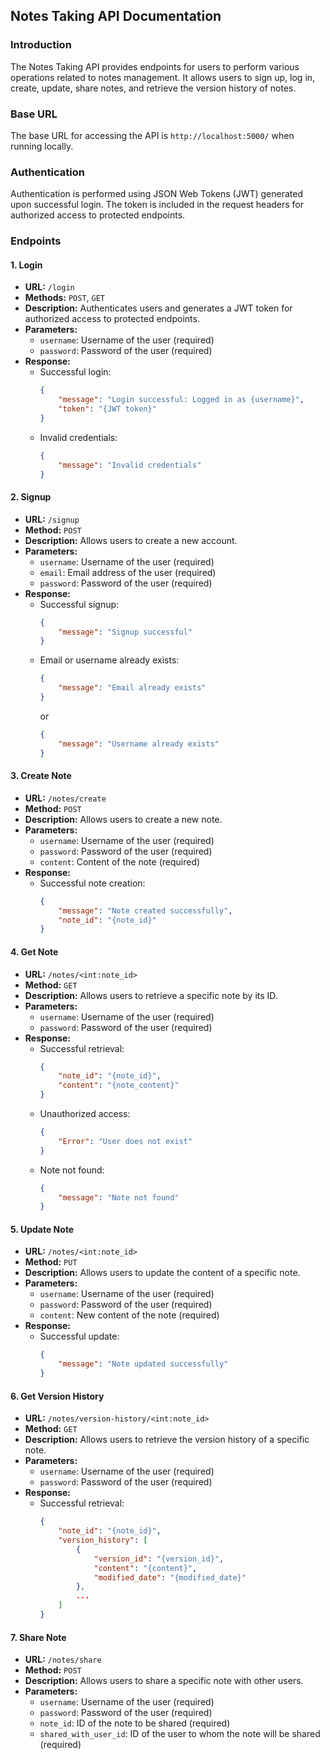 

## Notes Taking API Documentation

### Introduction

The Notes Taking API provides endpoints for users to perform various operations related to notes management. It allows users to sign up, log in, create, update, share notes, and retrieve the version history of notes.

### Base URL

The base URL for accessing the API is `http://localhost:5000/` when running locally.

### Authentication

Authentication is performed using JSON Web Tokens (JWT) generated upon successful login. The token is included in the request headers for authorized access to protected endpoints.

### Endpoints

#### 1. Login

- **URL:** `/login`
- **Methods:** `POST`, `GET`
- **Description:** Authenticates users and generates a JWT token for authorized access to protected endpoints.
- **Parameters:**
  - `username`: Username of the user (required)
  - `password`: Password of the user (required)
- **Response:**
  - Successful login:
    ```json
    {
        "message": "Login successful: Logged in as {username}",
        "token": "{JWT token}"
    }
    ```
  - Invalid credentials:
    ```json
    {
        "message": "Invalid credentials"
    }
    ```

#### 2. Signup

- **URL:** `/signup`
- **Method:** `POST`
- **Description:** Allows users to create a new account.
- **Parameters:**
  - `username`: Username of the user (required)
  - `email`: Email address of the user (required)
  - `password`: Password of the user (required)
- **Response:**
  - Successful signup:
    ```json
    {
        "message": "Signup successful"
    }
    ```
  - Email or username already exists:
    ```json
    {
        "message": "Email already exists"
    }
    ```
    or
    ```json
    {
        "message": "Username already exists"
    }
    ```

#### 3. Create Note

- **URL:** `/notes/create`
- **Method:** `POST`
- **Description:** Allows users to create a new note.
- **Parameters:**
  - `username`: Username of the user (required)
  - `password`: Password of the user (required)
  - `content`: Content of the note (required)
- **Response:**
  - Successful note creation:
    ```json
    {
        "message": "Note created successfully",
        "note_id": "{note_id}"
    }
    ```

#### 4. Get Note

- **URL:** `/notes/<int:note_id>`
- **Method:** `GET`
- **Description:** Allows users to retrieve a specific note by its ID.
- **Parameters:**
  - `username`: Username of the user (required)
  - `password`: Password of the user (required)
- **Response:**
  - Successful retrieval:
    ```json
    {
        "note_id": "{note_id}",
        "content": "{note_content}"
    }
    ```
  - Unauthorized access:
    ```json
    {
        "Error": "User does not exist"
    }
    ```
  - Note not found:
    ```json
    {
        "message": "Note not found"
    }
    ```

#### 5. Update Note

- **URL:** `/notes/<int:note_id>`
- **Method:** `PUT`
- **Description:** Allows users to update the content of a specific note.
- **Parameters:**
  - `username`: Username of the user (required)
  - `password`: Password of the user (required)
  - `content`: New content of the note (required)
- **Response:**
  - Successful update:
    ```json
    {
        "message": "Note updated successfully"
    }
    ```

#### 6. Get Version History

- **URL:** `/notes/version-history/<int:note_id>`
- **Method:** `GET`
- **Description:** Allows users to retrieve the version history of a specific note.
- **Parameters:**
  - `username`: Username of the user (required)
  - `password`: Password of the user (required)
- **Response:**
  - Successful retrieval:
    ```json
    {
        "note_id": "{note_id}",
        "version_history": [
            {
                "version_id": "{version_id}",
                "content": "{content}",
                "modified_date": "{modified_date}"
            },
            ...
        ]
    }
    ```

#### 7. Share Note

- **URL:** `/notes/share`
- **Method:** `POST`
- **Description:** Allows users to share a specific note with other users.
- **Parameters:**
  - `username`: Username of the user (required)
  - `password`: Password of the user (required)
  - `note_id`: ID of the note to be shared (required)
  - `shared_with_user_id`: ID of the user to whom the note will be shared (required)

